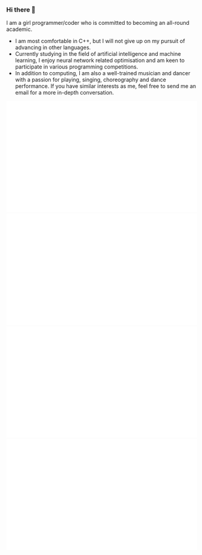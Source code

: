 ### Hi there 👋
I am a girl programmer/coder who is committed to becoming an all-round academic. 
- I am most comfortable in C++, but I will not give up on my pursuit of advancing in other languages. 
- Currently studying in the field of artificial intelligence and machine learning, I enjoy neural network related optimisation and am keen to participate in various programming competitions. 
- In addition to computing, I am also a well-trained musician and dancer with a passion for playing, singing, choreography and dance performance. 
If you have similar interests as me, feel free to send me an email for a more in-depth conversation.

![](https://github.com/zishanqin/github-stats/blob/master/generated/overview.svg)
<img src="https://github.com/zishanqin/github-stats/blob/master/generated/overview.svg">
![](https://github.com/zishanqin/github-stats/blob/master/generated/languages.svg)
<img src="https://github.com/zishanqin/github-stats/blob/master/generated/languages.svg">
<!--
**zishanqin/zishanqin** is a ✨ _special_ ✨ repository because its `README.md` (this file) appears on your GitHub profile.

Here are some ideas to get you started:

- 🔭 I’m currently working on ...
- 🌱 I’m currently learning ...
- 👯 I’m looking to collaborate on ...
- 🤔 I’m looking for help with ...
- 💬 Ask me about ...
- 📫 How to reach me: ...
- 😄 Pronouns: ...
- ⚡ Fun fact: ...
-->
